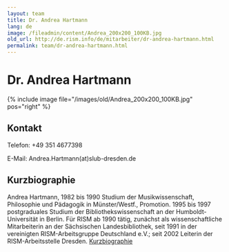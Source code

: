 ```yaml
---
layout: team
title: Dr. Andrea Hartmann
lang: de
image: /fileadmin/content/Andrea_200x200_100KB.jpg
old_url: http://de.rism.info/de/mitarbeiter/dr-andrea-hartmann.html
permalink: team/dr-andrea-hartmann.html
---
```


# Dr. Andrea Hartmann

{% include image file="/images/old/Andrea_200x200_100KB.jpg" pos="right" %}

## Kontakt

Telefon: +49 351 4677398

E-Mail: Andrea.Hartmann(at)slub-dresden.de

## Kurzbiographie

Andrea Hartmann, 1982 bis 1990 Studium der Musikwissenschaft, Philosophie und Pädagogik in Münster/Westf., Promotion. 1995 bis 1997 postgraduales Studium der Bibliothekswissenschaft an der Humboldt-Universität in Berlin. Für RISM ab 1990 tätig, zunächst als wissenschaftliche Mitarbeiterin an der Sächsischen Landesbibliothek, seit 1991 in der vereinigten RISM-Arbeitsgruppe Deutschland e.V.; seit 2002 Leiterin der RISM-Arbeitsstelle Dresden.
[Kurzbiographie](kurzbiografie.html)


